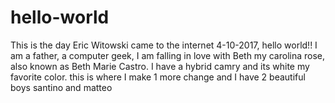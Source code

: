 # hello-world
This is the day Eric Witowski came to the internet 4-10-2017,  hello world!!
I am a father, a computer geek, I am falling in love with Beth my carolina rose, also known as Beth Marie Castro.
I have a hybrid camry and its white my favorite color.
this is where I make 1 more change and I have 2 beautiful boys santino and matteo
